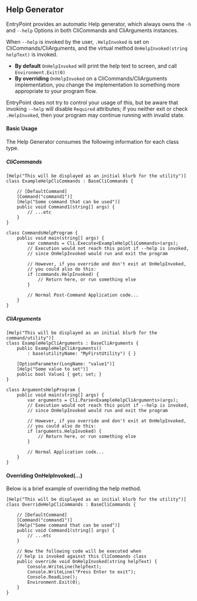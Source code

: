 ## Help Generator

EntryPoint provides an automatic Help generator, which always owns the `-h` and `--help`
Options in both CliCommands and CliArguments instances.

When `--help` is invoked by the user, `.HelpInvoked` is set on CliCommands/CliArguments,
and the virtual method `OnHelpInvoked(string helpText)` is invoked.

* **By default** `OnHelpInvoked` will print the help text to screen, and call `Environment.Exit(0)`
* **By overriding** `OnHelpInvoked` on a CliCommands/CliArguments implementation,
you change the implementation to something more appropriate to your program flow.

EntryPoint does not try to control your usage of this, but be aware that invoking `--help` will
disable  `Required` attributes; if you neither exit or check `.HelpInvoked`, then your
program may continue running with invalid state.

#### Basic Usage

The Help Generator consumes the following information for each class type.

##### CliCommands

    [Help("This will be displayed as an initial blurb for the utility")]
    class ExampleHelpCliCommands : BaseCliCommands {

        // [DefaultCommand]
        [Command("command1")]
        [Help("Some command that can be used")]
        public void Command1(string[] args) {
            // ...etc
        }
    }

    class CommandsHelpProgram {
        public void main(string[] args) {
            var commands = Cli.Execute<ExampleHelpCliCommands>(args);
            // Execution would not reach this point if --help is invoked, 
            // since OnHelpInvoked would run and exit the program

            // However, if you override and don't exit at OnHelpInvoked, 
            // you could also do this:
            if (commands.HelpInvoked) {
                // Return here, or run something else
            }

            // Normal Post-Command Application code...
        }
    }


##### CliArguments

    [Help("This will be displayed as an initial blurb for the command/utility")]
    class ExampleHelpCliArguments : BaseCliArguments {
        public ExampleHelpCliArguments()
            : base(utilityName: "MyFirstUtility") { }

        [OptionParameter(LongName: "value1")]
        [Help("Some value to set")]
        public bool Value1 { get; set; }
    }

    class ArgumentsHelpProgram {
        public void main(string[] args) {
            var arguments = Cli.Parse<ExampleHelpCliArguments>(args);
            // Execution would not reach this point if --help is invoked, 
            // since OnHelpInvoked would run and exit the program

            // However, if you override and don't exit at OnHelpInvoked, 
            // you could also do this:
            if (arguments.HelpInvoked) {
                // Return here, or run something else
            }

            // Normal Application code...
        }
    }


#### Overriding OnHelpInvoked(...)

Below is a brief example of overriding the help method.


    [Help("This will be displayed as an initial blurb for the utility")]
    class OverrideHelpCliCommands : BaseCliCommands {

        // [DefaultCommand]
        [Command("command1")]
        [Help("Some command that can be used")]
        public void Command1(string[] args) {
            // ...etc
        }

        // Now the following code will be executed when 
        // help is invoked against this CliCommands class
        public override void OnHelpInvoked(string helpText) {
            Console.WriteLine(helpText);
            Console.WriteLine("Press Enter to exit");
            Console.ReadLine();
            Environment.Exit(0);
        }
    }
